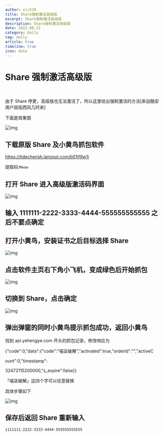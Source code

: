 ```yaml
---
author: xlc520
title: Share强制激活高级版
excerpt: Share强制激活高级版
description: Share强制激活高级版
date: 2022-08-22
category: daily
tag: daily
article: true
timeline: true
icon: date
---
```


# Share 强制激活高级版

​

由于 Share 停更，高级版也无法激活了，所以这里给出强制激活的方法[来自酷安用户屈指西风几时来]

下面是效果图

![img](https://bitbucket.org/xlc520/blogasset/raw/main/images3//Screenshot_20220501_120140_com.hengye.share.jpg)

## 下载原版 Share 及小黄鸟抓包软件

<https://tidecherish.lanzout.com/b01jf9w1i>

提取码:`Meow`

## 打开 Share 进入高级版激活码界面

![img](https://bitbucket.org/xlc520/blogasset/raw/main/images3//Screenshot_20220501_120738_com.hengye.share.jpg)

## 输入 1111111-2222-3333-4444-555555555555 之后不要点确定

## 打开小黄鸟，安装证书之后目标选择 Share

![img](https://bitbucket.org/xlc520/blogasset/raw/main/images3//Screenshot_20220501_121008_com.guoshi.httpcanary.premium_edit_104977836891272.jpg)

## 点击软件主页右下角小飞机，变成绿色后开始抓包

![img](https://bitbucket.org/xlc520/blogasset/raw/main/images3//Screenshot_20220501_121123_com.guoshi.httpcanary.premium_edit_104993550089707.jpg)

## 切换到 Share，点击确定

![img](https://bitbucket.org/xlc520/blogasset/raw/main/images3//Screenshot_20220501_121353_com.hengye.share.jpg)

## 弹出弹窗的同时小黄鸟提示抓包成功，返回小黄鸟

找到 api.yehengye.com 开头的抓包记录，修改响应为

{"code":0,"data":{"code":"喵柒破解","activated":true,"orderld":"","activeC

ount":0,"timestamp":

32472115200000,"s_expire":false}}

「喵柒破解」这四个字可以任意替换

具体步骤如下

![img](https://bitbucket.org/xlc520/blogasset/raw/main/images3//result-2022-05-01-12-23-34.png)

## 保存后返回 Share 重新输入

```plain
1111111-2222-3333-4444-555555555555
```
